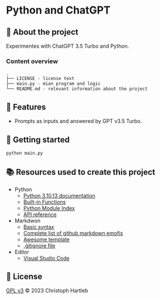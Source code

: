 # Python and ChatGPT

## :newspaper: About the project

Experimentes with ChatGPT 3.5 Turbo and Python.

### Content overview

    .
    ├── LICENSE - license text
    ├── main.py - mian program and logic
    └── README.md - relevant information about the project

## :notebook: Features

* Prompts as inputs and answered by GPT v3.5 Turbo.

## :runner: Getting started

```bash
python main.py
```

## :books: Resources used to create this project

* Python
  * [Python 3.10.13 documentation](https://docs.python.org/3.10/)
  * [Built-in Functions](https://docs.python.org/3.10/library/functions.html)
  * [Python Module Index](https://docs.python.org/3.10/py-modindex.html)
  * [API reference](https://platform.openai.com/docs/api-reference?lang=python)
* Markdwon
  * [Basic syntax](https://www.markdownguide.org/basic-syntax/)
  * [Complete list of github markdown emofis](https://dev.to/nikolab/complete-list-of-github-markdown-emoji-markup-5aia)
  * [Awesome template](http://github.com/Human-Activity-Recognition/blob/main/README.md)
  * [.gitignore file](https://git-scm.com/docs/gitignore)
* Editor
  * [Visual Studio Code](https://code.visualstudio.com/)

## :bookmark: License

[GPL v3](https://www.gnu.org/licenses/gpl-3.0.txt) :copyright: 2023 Christoph Hartleb
